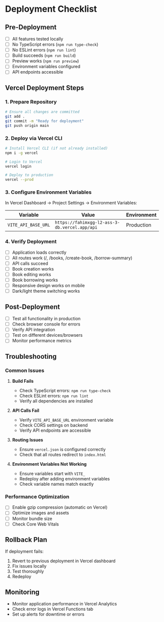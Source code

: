 # Deployment Checklist

## Pre-Deployment

- [ ] All features tested locally
- [ ] No TypeScript errors (`npm run type-check`)
- [ ] No ESLint errors (`npm run lint`)
- [ ] Build succeeds (`npm run build`)
- [ ] Preview works (`npm run preview`)
- [ ] Environment variables configured
- [ ] API endpoints accessible

## Vercel Deployment Steps

### 1. Prepare Repository
```bash
# Ensure all changes are committed
git add .
git commit -m "Ready for deployment"
git push origin main
```

### 2. Deploy via Vercel CLI
```bash
# Install Vercel CLI (if not already installed)
npm i -g vercel

# Login to Vercel
vercel login

# Deploy to production
vercel --prod
```

### 3. Configure Environment Variables

In Vercel Dashboard → Project Settings → Environment Variables:

| Variable | Value | Environment |
|----------|-------|-------------|
| `VITE_API_BASE_URL` | `https://fahimxgg-l2-ass-3-db.vercel.app/api` | Production |

### 4. Verify Deployment

- [ ] Application loads correctly
- [ ] All routes work (/, /books, /create-book, /borrow-summary)
- [ ] API calls succeed
- [ ] Book creation works
- [ ] Book editing works
- [ ] Book borrowing works
- [ ] Responsive design works on mobile
- [ ] Dark/light theme switching works

## Post-Deployment

- [ ] Test all functionality in production
- [ ] Check browser console for errors
- [ ] Verify API integration
- [ ] Test on different devices/browsers
- [ ] Monitor performance metrics

## Troubleshooting

### Common Issues

1. **Build Fails**
   - Check TypeScript errors: `npm run type-check`
   - Check ESLint errors: `npm run lint`
   - Verify all dependencies are installed

2. **API Calls Fail**
   - Verify `VITE_API_BASE_URL` environment variable
   - Check CORS settings on backend
   - Verify API endpoints are accessible

3. **Routing Issues**
   - Ensure `vercel.json` is configured correctly
   - Check that all routes redirect to `index.html`

4. **Environment Variables Not Working**
   - Ensure variables start with `VITE_`
   - Redeploy after adding environment variables
   - Check variable names match exactly

### Performance Optimization

- [ ] Enable gzip compression (automatic on Vercel)
- [ ] Optimize images and assets
- [ ] Monitor bundle size
- [ ] Check Core Web Vitals

## Rollback Plan

If deployment fails:

1. Revert to previous deployment in Vercel dashboard
2. Fix issues locally
3. Test thoroughly
4. Redeploy

## Monitoring

- Monitor application performance in Vercel Analytics
- Check error logs in Vercel Functions tab
- Set up alerts for downtime or errors
